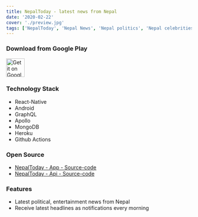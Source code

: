 ```yaml
---
title: NepalToday - latest news from Nepal
date: '2020-02-22'
cover: './preview.jpg'
tags: ['NepalToday', 'Nepal News', 'Nepal politics', 'Nepal celebrities', 'react-native', 'graphql']
---
```


### Download from Google Play

<a href='https://play.google.com/store/apps/details?id=com.siristechnology.nepaltodayapp&pcampaignid=pcampaignidMKT-Other-global-all-co-prtnr-py-PartBadge-Mar2515-1' target="_blank"><img alt='Get it on Google Play' src='https://play.google.com/intl/en_us/badges/static/images/badges/en_badge_web_generic.png' height="50" /></a>

### Technology Stack

-   React-Native
-   Android
-   GraphQL
-   Apollo
-   MongoDB
-   Heroku
-   Github Actions

### Open Source

-   [NepalToday - App - Source-code](https://github.com/siristechnology/nepaltoday-app)
-   [NepalToday - Api - Source-code](https://github.com/siristechnology/nepaltoday-api)

### Features

-   Latest political, entertainment news from Nepal
-   Receive latest headlines as notifications every morning
